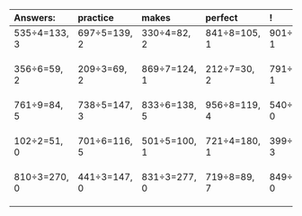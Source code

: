 | Answers: | practice | makes | perfect | ! |
| :--- | :--- | :--- | :--- | :--- |
| 535÷4=133, 3 | 697÷5=139, 2 | 330÷4=82, 2 | 841÷8=105, 1 | 901÷9=100, 1 | 
|   |   |   |   |   | 
|   |   |   |   |   | 
|   |   |   |   |   | 
| 356÷6=59, 2 | 209÷3=69, 2 | 869÷7=124, 1 | 212÷7=30, 2 | 791÷5=158, 1 | 
|   |   |   |   |   | 
|   |   |   |   |   | 
|   |   |   |   |   | 
| 761÷9=84, 5 | 738÷5=147, 3 | 833÷6=138, 5 | 956÷8=119, 4 | 540÷9=60, 0 | 
|   |   |   |   |   | 
|   |   |   |   |   | 
|   |   |   |   |   | 
| 102÷2=51, 0 | 701÷6=116, 5 | 501÷5=100, 1 | 721÷4=180, 1 | 399÷4=99, 3 | 
|   |   |   |   |   | 
|   |   |   |   |   | 
|   |   |   |   |   | 
| 810÷3=270, 0 | 441÷3=147, 0 | 831÷3=277, 0 | 719÷8=89, 7 | 849÷3=283, 0 | 
|   |   |   |   |   | 
|   |   |   |   |   | 
|   |   |   |   |   | 
